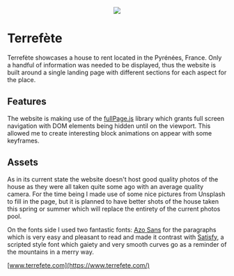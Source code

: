 <p align="center">
  <img src="https://i.imgur.com/o5KYFUW.png">
</p>

# Terrefète

Terrefète showcases a house to rent located in the Pyrénées, France. Only a handful of information was needed to be displayed, thus the website is built around a single landing page with different sections for each aspect for the place.

## Features

The website is making use of the [fullPage.js](https://alvarotrigo.com/fullPage/) library which grants full screen navigation with DOM elements being hidden until on the viewport. This allowed me to create interesting block animations on appear with some keyframes.

## Assets

As in its current state the website doesn't host good quality photos of the house as they were all taken quite some ago with an average quality camera. For the time being I made use of some nice pictures from Unsplash to fill in the page, but it is planned to have better shots of the house taken this spring or summer which will replace the entirety of the current photos pool.

On the fonts side I used two fantastic fonts: [Azo Sans](https://fonts.adobe.com/fonts/azo-sans) for the paragraphs which is very easy and pleasant to read and made it contrast with [Satisfy](https://fonts.adobe.com/fonts/satisfy), a scripted style font which gaiety and very smooth curves go as a reminder of the mountains in a merry way.

[www.terrefete.com](https://www.terrefete.com/)
